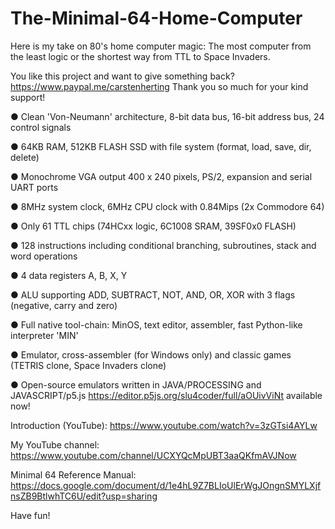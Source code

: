 # The-Minimal-64-Home-Computer

Here is my take on 80's home computer magic: The most computer from the least logic or the shortest way from TTL to Space Invaders.

You like this project and want to give something back? https://www.paypal.me/carstenherting Thank you so much for your kind support!

● Clean 'Von-Neumann' architecture, 8-bit data bus, 16-bit address bus, 24 control signals

● 64KB RAM, 512KB FLASH SSD with file system (format, load, save, dir, delete)

● Monochrome VGA output 400 x 240 pixels, PS/2, expansion and serial UART ports

● 8MHz system clock, 6MHz CPU clock with 0.84Mips (2x Commodore 64)

● Only 61 TTL chips (74HCxx logic, 6C1008 SRAM, 39SF0x0 FLASH)

● 128 instructions including conditional branching, subroutines, stack and word operations

● 4 data registers A, B, X, Y

● ALU supporting ADD, SUBTRACT, NOT, AND, OR, XOR with 3 flags (negative, carry and zero)

● Full native tool-chain: MinOS, text editor, assembler, fast Python-like interpreter 'MIN'

● Emulator, cross-assembler (for Windows only) and classic games (TETRIS clone, Space Invaders clone)
  
● Open-source emulators written in JAVA/PROCESSING and JAVASCRIPT/p5.js https://editor.p5js.org/slu4coder/full/aOUivViNt available now!

Introduction (YouTube): https://www.youtube.com/watch?v=3zGTsi4AYLw

My YouTube channel: https://www.youtube.com/channel/UCXYQcMpUBT3aaQKfmAVJNow

Minimal 64 Reference Manual: https://docs.google.com/document/d/1e4hL9Z7BLIoUlErWgJOngnSMYLXjfnsZB9BtlwhTC6U/edit?usp=sharing

Have fun!
